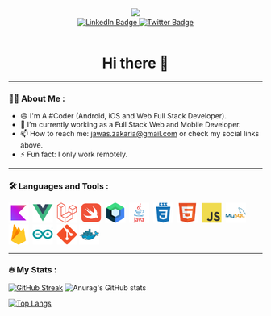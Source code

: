

<div id="header" align="center">

  <img src="https://media.giphy.com/media/ZVik7pBtu9dNS/giphy.gif" width="220"/>
  
  <div id="badges">
    <a href="https://www.linkedin.com/in/zakaria-jawas/">
      <img src="https://img.shields.io/badge/LinkedIn-blue?style=for-the-badge&logo=linkedin&logoColor=white" alt="LinkedIn Badge"/>
    </a>
    <a href="https://twitter.com/zakariajawas">
      <img src="https://img.shields.io/badge/Twitter-blue?style=for-the-badge&logo=twitter&logoColor=white" alt="Twitter Badge"/>
    </a>
    
  </div>
  
  <img src="https://komarev.com/ghpvc/?username=ZakariaJawas&style=flat-square&color=blue" alt=""/>

  <h1>
    Hi there 👋
  </h1>


</div>

---

### :woman_technologist: About Me :

- 😄 I'm A #Coder (Android, iOS and Web Full Stack Developer).
- 🔭 I’m currently working as a Full Stack Web and Mobile Developer.
- 📫 How to reach me: <a href="mailto:jawas.zakaria@gmail.com">jawas.zakaria@gmail.com</a> or check my social links above.
- ⚡ Fun fact: I only work remotely.

---

### :hammer_and_wrench: Languages and Tools :

<div>

  <img src="https://github.com/devicons/devicon/blob/master/icons/kotlin/kotlin-original.svg" title="Kotlin" alt="Kotlin" width="40" height="40"/>&nbsp;
  <img src="https://github.com/devicons/devicon/blob/master/icons/vuejs/vuejs-original.svg" title="Vuejs" alt="Vuejs" width="40" height="40"/>&nbsp;
  <img src="https://github.com/devicons/devicon/blob/master/icons/laravel/laravel-original.svg" title="Laravel" alt="Laravel" width="40" height="40"/>&nbsp;
  <img src="https://github.com/devicons/devicon/blob/master/icons/swift/swift-original.svg" title="Swift" alt="Swift" width="40" height="40"/>&nbsp;
  <img src="https://github.com/devicons/devicon/blob/master/icons/jetpackcompose/jetpackcompose-original.svg" title="Swift" alt="Swift" width="40" height="40"/>&nbsp;
  <img src="https://github.com/devicons/devicon/blob/master/icons/java/java-original-wordmark.svg" title="Java" alt="Java" width="40" height="40"/>&nbsp;
  <img src="https://github.com/devicons/devicon/blob/master/icons/css3/css3-plain-wordmark.svg"  title="CSS3" alt="CSS" width="40" height="40"/>&nbsp;
  <img src="https://github.com/devicons/devicon/blob/master/icons/html5/html5-original.svg" title="HTML5" alt="HTML" width="40" height="40"/>&nbsp;
  <img src="https://github.com/devicons/devicon/blob/master/icons/javascript/javascript-original.svg" title="JavaScript" alt="JavaScript" width="40" height="40"/>&nbsp;
  <img src="https://github.com/devicons/devicon/blob/master/icons/mysql/mysql-original-wordmark.svg" title="MySQL"  alt="MySQL" width="40" height="40"/>&nbsp;
  <img src="https://github.com/devicons/devicon/blob/master/icons/firebase/firebase-original.svg" title="Firebase" alt="Firebase" width="40" height="40"/>&nbsp;
  <img src="https://github.com/devicons/devicon/blob/master/icons/arduino/arduino-original.svg" title="Arduino" alt="Arduino" width="40" height="40"/>&nbsp;
  <img src="https://github.com/devicons/devicon/blob/master/icons/git/git-original.svg" title="Git" alt="Git" width="40" height="40"/>
  <img src="https://github.com/devicons/devicon/blob/master/icons/docker/docker-original.svg" title="Git" alt="Git" width="40" height="40"/>
  
</div>

---

### :fire: My Stats :

[![GitHub Streak](http://github-readme-streak-stats.herokuapp.com?user=ZakariaJawas&theme=dark)](https://git.io/streak-stats)
![Anurag's GitHub stats](https://github-readme-stats.vercel.app/api?username=ZakariaJawas&show_icons=true&theme=dark#gh-dark-mode-only)

[![Top Langs](https://github-readme-stats.vercel.app/api/top-langs/?username=ZakariaJawas&theme=dark#gh-dark-mode-only)](https://github.com/anuraghazra/github-readme-stats)
